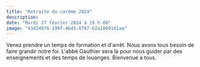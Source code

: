 ```yaml
---
title: "Retraite du carême 2024"
description: 
date: "Mardi 27 février 2024 à 19 h 00"
image: "43d24976-199f-4b45-8787-62a1009161aa"
---
```


Venez prendre un temps de formation et d'arrêt. Nous avons tous besoin de faire grandir notre foi. L'abbé Gauthier sera là pour nous guider par des enseignements et des temps de louanges. Bienvenue a tous. 